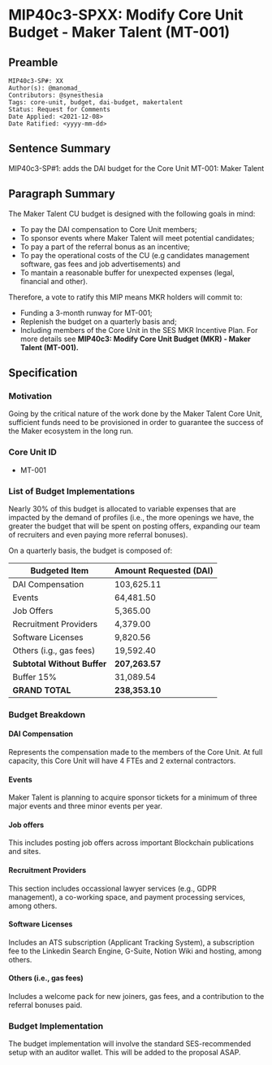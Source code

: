 # MIP40c3-SPXX: Modify Core Unit Budget - Maker Talent (MT-001)

## Preamble

```
MIP40c3-SP#: XX
Author(s): @manomad_ 
Contributors: @synesthesia
Tags: core-unit, budget, dai-budget, makertalent
Status: Request for Comments
Date Applied: <2021-12-08>
Date Ratified: <yyyy-mm-dd>
```

## Sentence Summary

MIP40c3-SP#1: adds the DAI budget for the Core Unit MT-001: Maker Talent

## Paragraph Summary

The Maker Talent CU budget is designed with the following goals in mind:

- To pay the DAI compensation to Core Unit members;
- To sponsor events where Maker Talent will meet potential candidates;
- To pay a part of the referral bonus as an incentive;
- To pay the operational costs of the CU (e.g candidates management software, gas fees and job advertisements) and
- To mantain a reasonable buffer for unexpected expenses (legal, financial and other).

Therefore, a vote to ratify this MIP means MKR holders will commit to:

- Funding a 3-month runway for MT-001;
- Replenish the budget on a quarterly basis and;
- Including members of the Core Unit in the SES MKR Incentive Plan. For more details see **MIP40c3: Modify Core Unit Budget (MKR) - Maker Talent (MT-001).**

## Specification

### Motivation

Going by the critical nature of the work done by the Maker Talent Core Unit, sufficient funds need to be provisioned in order to guarantee the success of the Maker ecosystem in the long run.

### Core Unit ID

- MT-001

### List of Budget Implementations

Nearly 30% of this budget is allocated to variable expenses that are impacted by the demand of profiles (i.e., the more openings we have, the greater the budget that will be spent on posting offers, expanding our team of recruiters and even paying more referral bonuses).

On a quarterly basis, the budget is composed of:

Budgeted Item | Amount Requested (DAI)
------------ | -------------
DAI Compensation | 103,625.11 
Events | 64,481.50 
Job Offers | 5,365.00 
Recruitment Providers | 4,379.00 
Software Licenses | 9,820.56 
Others (i.g., gas fees) | 19,592.40 
**Subtotal Without Buffer** | **207,263.57**
Buffer 15% | 31,089.54 
****GRAND TOTAL****| ****238,353.10****

### Budget Breakdown

#### DAI Compensation

Represents the compensation made to the members of the Core Unit. At full capacity, this Core Unit will have 4 FTEs and 2 external contractors. 

#### Events

Maker Talent is planning to acquire sponsor tickets for a minimum of three major events and three minor events per year. 

#### Job offers

This includes posting job offers across important Blockchain publications and sites.

#### Recruitment Providers

This section includes occassional lawyer services (e.g., GDPR management), a co-working space, and payment processing services, among others.

#### Software Licenses

Includes an ATS subscription (Applicant Tracking System), a subscription fee to the Linkedin Search Engine, G-Suite, Notion Wiki and hosting, among others.

#### Others (i.e., gas fees)

Includes a welcome pack for new joiners, gas fees, and a contribution to the referral bonuses paid.

### Budget Implementation

The budget implementation will involve the standard SES-recommended setup with an auditor wallet. This will be added to the proposal ASAP.

